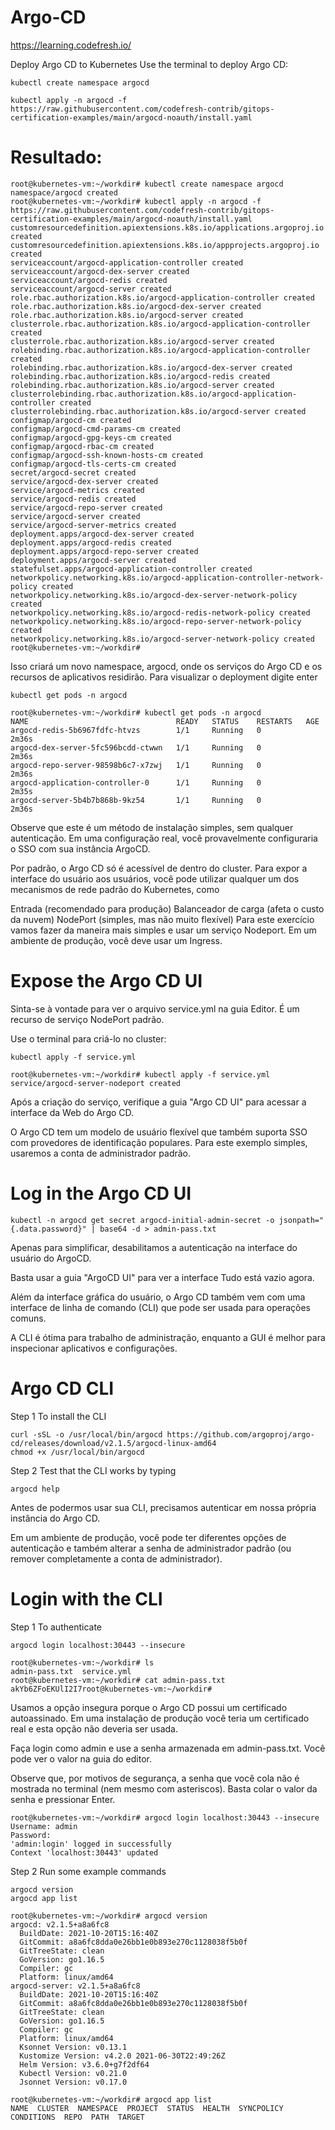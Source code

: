 # Argo-CD
https://learning.codefresh.io/


Deploy Argo CD to Kubernetes
Use the terminal to deploy Argo CD:

```
kubectl create namespace argocd

kubectl apply -n argocd -f https://raw.githubusercontent.com/codefresh-contrib/gitops-certification-examples/main/argocd-noauth/install.yaml
```

# Resultado:

```
root@kubernetes-vm:~/workdir# kubectl create namespace argocd
namespace/argocd created
root@kubernetes-vm:~/workdir# kubectl apply -n argocd -f https://raw.githubusercontent.com/codefresh-contrib/gitops-certification-examples/main/argocd-noauth/install.yaml
customresourcedefinition.apiextensions.k8s.io/applications.argoproj.io created
customresourcedefinition.apiextensions.k8s.io/appprojects.argoproj.io created
serviceaccount/argocd-application-controller created
serviceaccount/argocd-dex-server created
serviceaccount/argocd-redis created
serviceaccount/argocd-server created
role.rbac.authorization.k8s.io/argocd-application-controller created
role.rbac.authorization.k8s.io/argocd-dex-server created
role.rbac.authorization.k8s.io/argocd-server created
clusterrole.rbac.authorization.k8s.io/argocd-application-controller created
clusterrole.rbac.authorization.k8s.io/argocd-server created
rolebinding.rbac.authorization.k8s.io/argocd-application-controller created
rolebinding.rbac.authorization.k8s.io/argocd-dex-server created
rolebinding.rbac.authorization.k8s.io/argocd-redis created
rolebinding.rbac.authorization.k8s.io/argocd-server created
clusterrolebinding.rbac.authorization.k8s.io/argocd-application-controller created
clusterrolebinding.rbac.authorization.k8s.io/argocd-server created
configmap/argocd-cm created
configmap/argocd-cmd-params-cm created
configmap/argocd-gpg-keys-cm created
configmap/argocd-rbac-cm created
configmap/argocd-ssh-known-hosts-cm created
configmap/argocd-tls-certs-cm created
secret/argocd-secret created
service/argocd-dex-server created
service/argocd-metrics created
service/argocd-redis created
service/argocd-repo-server created
service/argocd-server created
service/argocd-server-metrics created
deployment.apps/argocd-dex-server created
deployment.apps/argocd-redis created
deployment.apps/argocd-repo-server created
deployment.apps/argocd-server created
statefulset.apps/argocd-application-controller created
networkpolicy.networking.k8s.io/argocd-application-controller-network-policy created
networkpolicy.networking.k8s.io/argocd-dex-server-network-policy created
networkpolicy.networking.k8s.io/argocd-redis-network-policy created
networkpolicy.networking.k8s.io/argocd-repo-server-network-policy created
networkpolicy.networking.k8s.io/argocd-server-network-policy created
root@kubernetes-vm:~/workdir#
```

Isso criará um novo namespace, argocd, onde os serviços do Argo CD e os recursos de aplicativos residirão. Para visualizar o deployment digite enter

```
kubectl get pods -n argocd
```

```
root@kubernetes-vm:~/workdir# kubectl get pods -n argocd
NAME                                 READY   STATUS    RESTARTS   AGE
argocd-redis-5b6967fdfc-htvzs        1/1     Running   0          2m36s
argocd-dex-server-5fc596bcdd-ctwwn   1/1     Running   0          2m36s
argocd-repo-server-98598b6c7-x7zwj   1/1     Running   0          2m36s
argocd-application-controller-0      1/1     Running   0          2m35s
argocd-server-5b4b7b868b-9kz54       1/1     Running   0          2m36s
```
Observe que este é um método de instalação simples, sem qualquer autenticação. Em uma configuração real, você provavelmente configuraria o SSO com sua instância ArgoCD.

Por padrão, o Argo CD só é acessível de dentro do cluster. Para expor a interface do usuário aos usuários, você pode utilizar qualquer um dos mecanismos de rede padrão do Kubernetes, como

Entrada (recomendado para produção)
Balanceador de carga (afeta o custo da nuvem)
NodePort (simples, mas não muito flexível)
Para este exercício vamos fazer da maneira mais simples e usar um serviço Nodeport. Em um ambiente de produção, você deve usar um Ingress.

# Expose the Argo CD UI

Sinta-se à vontade para ver o arquivo service.yml na guia Editor. É um recurso de serviço NodePort padrão.

Use o terminal para criá-lo no cluster:

```
kubectl apply -f service.yml
```

```
root@kubernetes-vm:~/workdir# kubectl apply -f service.yml
service/argocd-server-nodeport created
```

Após a criação do serviço, verifique a guia "Argo CD UI" para acessar a interface da Web do Argo CD.

O Argo CD tem um modelo de usuário flexível que também suporta SSO com provedores de identificação populares. Para este exemplo simples, usaremos a conta de administrador padrão.

# Log in the Argo CD UI

```
kubectl -n argocd get secret argocd-initial-admin-secret -o jsonpath="{.data.password}" | base64 -d > admin-pass.txt
```

Apenas para simplificar, desabilitamos a autenticação na interface do usuário do ArgoCD.

Basta usar a guia "ArgoCD UI" para ver a interface Tudo está vazio agora.

Além da interface gráfica do usuário, o Argo CD também vem com uma interface de linha de comando (CLI) que pode ser usada para operações comuns.

A CLI é ótima para trabalho de administração, enquanto a GUI é melhor para inspecionar aplicativos e configurações.

# Argo CD CLI

Step 1
To install the CLI

```
curl -sSL -o /usr/local/bin/argocd https://github.com/argoproj/argo-cd/releases/download/v2.1.5/argocd-linux-amd64
chmod +x /usr/local/bin/argocd
```

Step 2
Test that the CLI works by typing

```
argocd help
```

Antes de podermos usar sua CLI, precisamos autenticar em nossa própria instância do Argo CD.

Em um ambiente de produção, você pode ter diferentes opções de autenticação e também alterar a senha de administrador padrão (ou remover completamente a conta de administrador).

# Login with the CLI

Step 1
To authenticate

```
argocd login localhost:30443 --insecure
```

```
root@kubernetes-vm:~/workdir# ls
admin-pass.txt  service.yml
root@kubernetes-vm:~/workdir# cat admin-pass.txt
akYb6ZFoEKUlI2I7root@kubernetes-vm:~/workdir#
```
Usamos a opção insegura porque o Argo CD possui um certificado autoassinado. Em uma instalação de produção você teria um certificado real e esta opção não deveria ser usada.

Faça login como admin e use a senha armazenada em admin-pass.txt. Você pode ver o valor na guia do editor.

Observe que, por motivos de segurança, a senha que você cola não é mostrada no terminal (nem mesmo com asteriscos). Basta colar o valor da senha e pressionar Enter.

```
root@kubernetes-vm:~/workdir# argocd login localhost:30443 --insecure
Username: admin
Password: 
'admin:login' logged in successfully
Context 'localhost:30443' updated
```

Step 2
Run some example commands

```
argocd version
argocd app list
```

```
root@kubernetes-vm:~/workdir# argocd version
argocd: v2.1.5+a8a6fc8
  BuildDate: 2021-10-20T15:16:40Z
  GitCommit: a8a6fc8dda0e26bb1e0b893e270c1128038f5b0f
  GitTreeState: clean
  GoVersion: go1.16.5
  Compiler: gc
  Platform: linux/amd64
argocd-server: v2.1.5+a8a6fc8
  BuildDate: 2021-10-20T15:16:40Z
  GitCommit: a8a6fc8dda0e26bb1e0b893e270c1128038f5b0f
  GitTreeState: clean
  GoVersion: go1.16.5
  Compiler: gc
  Platform: linux/amd64
  Ksonnet Version: v0.13.1
  Kustomize Version: v4.2.0 2021-06-30T22:49:26Z
  Helm Version: v3.6.0+g7f2df64
  Kubectl Version: v0.21.0
  Jsonnet Version: v0.17.0

root@kubernetes-vm:~/workdir# argocd app list
NAME  CLUSTER  NAMESPACE  PROJECT  STATUS  HEALTH  SYNCPOLICY  CONDITIONS  REPO  PATH  TARGET
```

